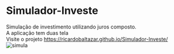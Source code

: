 # Simulador-Investe  
Simulação de investimento utilizando juros composto.  
A aplicação tem duas tela  
Visite o projeto https://ricardobaltazar.github.io/Simulador-Investe/  
![simula](https://user-images.githubusercontent.com/56805229/81835729-f7f4f100-9518-11ea-9e13-8df797e50bdb.png)
